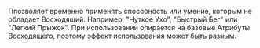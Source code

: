 Ппозволяет временно применять способность или умение, которым не обладает Восходящий. Например, "Чуткое Ухо", "Быстрый Бег" или "Легкий Прыжок". При использовании опирается на базовые Атрибуты Восходящего, поэтому эффект использования может быть разным.